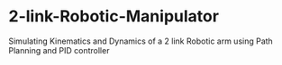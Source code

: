 # 2-link-Robotic-Manipulator
Simulating Kinematics and Dynamics of a 2 link Robotic arm using Path Planning and PID controller
